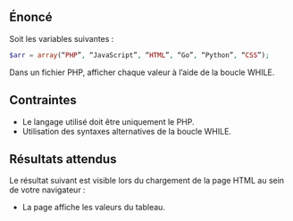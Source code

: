 ## Énoncé

Soit les variables suivantes :

``` php
$arr = array(“PHP”, “JavaScript”, “HTML”, “Go”, “Python”, “CSS”);
```

Dans un fichier PHP, afficher chaque valeur à l’aide de la boucle WHILE.

## Contraintes

- Le langage utilisé doit être uniquement le PHP.
- Utilisation des syntaxes alternatives de la boucle WHILE.

## Résultats attendus

Le résultat suivant est visible lors du chargement de la page HTML au sein de votre navigateur :

- La page affiche les valeurs du tableau.